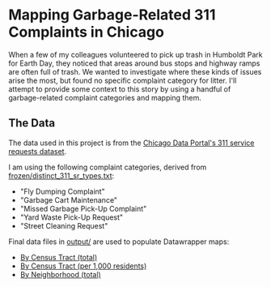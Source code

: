# Mapping Garbage-Related 311 Complaints in Chicago

When a few of my colleagues volunteered to pick up trash in Humboldt Park for Earth Day, they noticed that areas around bus stops and highway ramps are often full of trash. We wanted to investigate where these kinds of issues arise the most, but found no specific complaint category for litter. I'll attempt to provide some context to this story by using a handful of garbage-related complaint categories and mapping them. 

## The Data

The data used in this project is from the [Chicago Data Portal's 311 service requests dataset](https://data.cityofchicago.org/Service-Requests/311-Service-Requests/v6vf-nfxy).

I am using the following complaint categories, derived from [frozen/distinct_311_sr_types.txt](frozen/distinct_311_sr_types.txt):
- "Fly Dumping Complaint"
- "Garbage Cart Maintenance"
- "Missed Garbage Pick-Up Complaint"
- "Yard Waste Pick-Up Request"
- "Street Cleaning Request"

Final data files in [output/](output/) are used to populate Datawrapper maps:
- [By Census Tract (total)](https://datawrapper.dwcdn.net/bZ7Vc)
- [By Census Tract (per 1,000 residents)](https://datawrapper.dwcdn.net/2k7as)
- [By Neighborhood (total)](https://datawrapper.dwcdn.net/b4sfE)
